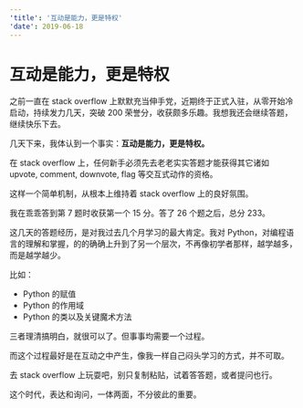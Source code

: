 ```yaml
---
'title': '互动是能力，更是特权'
'date': 2019-06-18
---
```

# 互动是能力，更是特权

之前一直在 stack overflow 上默默充当伸手党，近期终于正式入驻，从零开始冷启动，持续发力几天，突破 200 荣誉分，收获颇多乐趣。我想我还会继续答题，继续快乐下去。

几天下来，我体认到一个事实：**互动是能力，更是特权。**

在 stack overflow 上，任何新手必须先去老老实实答题才能获得其它诸如 upvote, comment, downvote, flag 等交互式动作的资格。

这样一个简单机制，从根本上维持着 stack overflow 上的良好氛围。

我在乖乖答到第 7 题时收获第一个 15 分。答了 26 个题之后，总分 233。

这几天的答题经历，是对我过去几个月学习的最大肯定。我对 Python，对编程语言的理解和掌握，的的确确上升到了另一个层次，不再像初学者那样，越学越多，而是越学越少。

比如：

- Python 的赋值
- Python 的作用域
- Python 的类以及关键魔术方法

三者理清搞明白，就很可以了。但事事均需要一个过程。

而这个过程最好是在互动之中产生，像我一样自己闷头学习的方式，并不可取。

去 stack overflow 上玩耍吧，别只复制粘贴，试着答答题，或者提问也行。

这个时代，表达和询问，一体两面，不分彼此的重要。